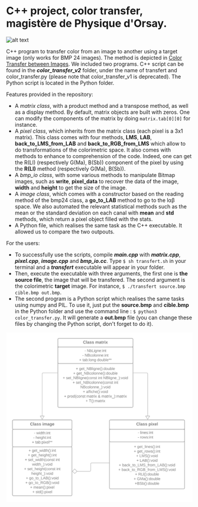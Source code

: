 # C++ project, color transfer, magistère de Physique d'Orsay.

![alt text](https://github.com/Universal-AC/MAG_Color_transfer/blob/master/preview.png?raw=true)

C++ program to transfer color from an image to another using a target image (only works for BMP 24 images). The method is depicted in [Color Transfer between Images](https://www.cs.tau.ac.il/~turkel/imagepapers/ColorTransfer.pdf). We included two programs. C++ script can be found in the ***color_transfer_v2*** folder, under the name of transfert and color_transfer.py (please note that color_transfer_v1 is deprecated). The Python script is located in the Python folder.

Features provided in the repository:

* A *matrix class*, with a product method and a transpose method, as well as a display method. By default, matrix objects are built with zeros. One can modify the components of the matrix by doing ``matrix.tab[0][0]`` for instance.
* A *pixel class*, which inherits from the matrix class (each pixel is a 3x1 matrix). This class comes with four methods, **LMS**, **LAB**, **back_to_LMS_from_LAB** and **back_to_RGB_from_LMS** which allow to do transformations of the colorimetric space. It also comes with methods to enhance to comprehension of the code. Indeed, one can get the R(Ll) (respectively G(Ma), B(Sb)) component of the pixel by using the **R(Ll)** method (respectively G(Ma), B(Sb)).
* A *bmp_io class*, with some various methods to manipulate Bitmap images, such as **write**, **pixel_data** to recover the data of the image, **width** and **height** to get the size of the image.
* A *image class*, which comes with a constructor based on the reading method of the bmp24 class, a **go_to_LAB** method to go to the lαβ space. We also automated the relevant statistical methods such as the mean or the standard deviation on each canal with **mean** and **std** methods, which return a pixel object filled with the stats.
* A Python file, which realises the same task as the C++ executable. It allowed us to compare the two outpouts.

For the users:

* To successfully use the scripts, compile ***main.cpp*** with ***matrix.cpp***, ***pixel.cpp***, ***image.cpp*** and ***bmp_io.cc***. Type ``$ sh transfert.sh`` in your terminal and a ***transfert*** executable will appear in your folder. 
* Then, execute the executable with three arguments, the first one is **the source file**, the image that will be transfered. The second argument is the colorimetric **target** image. For instance, ``$ ./transfert source.bmp cible.bmp out.bmp``.
* The second program is a Python script which realises the same tasks using numpy and PIL. To use it, just put the **source.bmp** and **cible.bmp** in the Python folder and use the command line : `` $ python3 color_transfer.py ``. It will generate a **out.bmp** file (you can change these files by changing the Python script, don't forget to do it).

![alt text](https://github.com/Universal-AC/MAG_Color_transfer/blob/master/diag.png?raw=true)
